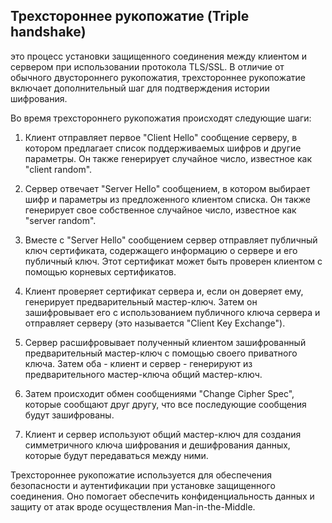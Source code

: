 <h2>Трехстороннее рукопожатие (Triple handshake) </h2>  
  
это процесс установки защищенного соединения между клиентом и сервером при использовании протокола TLS/SSL. В отличие от обычного двустороннего рукопожатия, трехстороннее рукопожатие включает дополнительный шаг для подтверждения истории шифрования.
  
Во время трехстороннего рукопожатия происходят следующие шаги:  

1. Клиент отправляет первое "Client Hello" сообщение серверу, в котором предлагает список поддерживаемых шифров и другие параметры. Он также генерирует случайное число, известное как "client random".

2. Сервер отвечает "Server Hello" сообщением, в котором выбирает шифр и параметры из предложенного клиентом списка. Он также генерирует свое собственное случайное число, известное как "server random".

3. Вместе с "Server Hello" сообщением сервер отправляет публичный ключ сертификата, содержащего информацию о сервере и его публичный ключ. Этот сертификат может быть проверен клиентом с помощью корневых сертификатов.

4. Клиент проверяет сертификат сервера и, если он доверяет ему, генерирует предварительный мастер-ключ. Затем он зашифровывает его с использованием публичного ключа сервера и отправляет серверу (это называется "Client Key Exchange").

5. Сервер расшифровывает полученный клиентом зашифрованный предварительный мастер-ключ с помощью своего приватного ключа. Затем оба - клиент и сервер - генерируют из предварительного мастер-ключа общий мастер-ключ.

6. Затем происходит обмен сообщениями "Change Cipher Spec", которые сообщают друг другу, что все последующие сообщения будут зашифрованы.

7. Клиент и сервер используют общий мастер-ключ для создания симметричного ключа шифрования и дешифрования данных, которые будут передаваться между ними.


Трехстороннее рукопожатие используется для обеспечения безопасности и аутентификации при установке защищенного соединения. Оно помогает обеспечить конфиденциальность данных и защиту от атак вроде осуществления Man-in-the-Middle.
